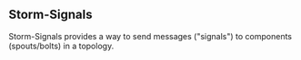 ## Storm-Signals
Storm-Signals provides a way to send messages ("signals") to components (spouts/bolts) in a topology.

